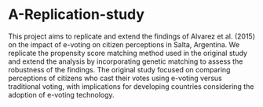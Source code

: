 # A-Replication-study
This project aims to replicate and extend the findings of Alvarez et al. (2015) on the impact of e-voting on citizen perceptions in Salta, Argentina. We replicate the propensity score matching method used in the original study and extend the analysis by incorporating genetic matching to assess the robustness of the findings. The original study focused on comparing perceptions of citizens who cast their votes using e-voting versus traditional voting, with implications for developing countries considering the adoption of e-voting technology. 
